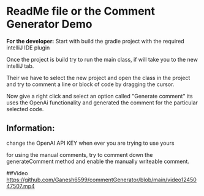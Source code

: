 # ReadMe file or the Comment Generator Demo
**For the developer:**
Start with build the gradle project with the required intelliJ IDE plugin 

Once the project is build try to run the main class, if will take you to the new intelliJ tab.

Their we have to select the new project and open the class in the project and try to comment a line or block of code by dragging the cursor.

Now give a right click and select an option called "Generate comment" its uses the OpenAi functionality and generated the comment for the particular selected code. 

## Information:

change the OpenAI API KEY when ever you are trying to use yours

for using the manual comments, try to comment down the generateComment method and enable the manually writeable comment.


##Video
https://github.com/Ganesh6599/commentGenerator/blob/main/video1245047507.mp4
